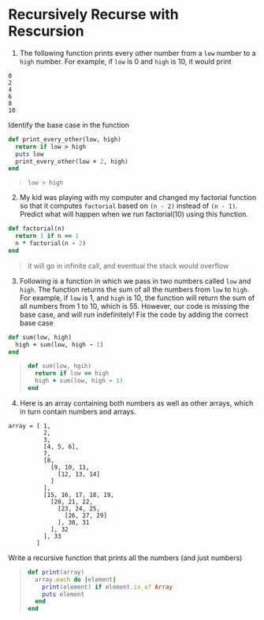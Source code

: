 # Recursively Recurse with Rescursion

1. The following function prints every other number from a `low` number to a `high` number. For example, if `low` is 0 and `high` is 10, it would print
```
0
2
4
6
8
10
```
Identify the base case in the function
``` ruby
def print_every_other(low, high)
  return if low > high
  puts low
  print_every_other(low + 2, high)
end
```
  > `low > high`


2. My kid was playing with my computer and changed my factorial function so that it computes `factorial` based on `(n - 2)` instead of `(n - 1)`. Predict what will happen when we run factorial(10) using this function.
``` ruby
def factorial(n)
  return 1 if n == 1
  n * factorial(n - 2)
end
```
  > it will go in infinite call, and eventual the stack would overflow


3. Following is a function in which we pass in two numbers called `low` and `high`. The function returns the sum of all the numbers from `low` to `high`. For example, if `low` is 1, and `high` is 10, the function will return the sum of all numbers from 1 to 10, which is 55. However, our code is missing the base case, and will run indefinitely! Fix the code by adding the correct base case
``` ruby
def sum(low, high)
  high + sum(low, high - 1)
end
```
  > ``` ruby
  > def sum(low, hgih)
  >   return if low == high
  >   high + sum(low, high - 1)
  > end
  > ```


4. Here is an array containing both numbers as well as other arrays, which in turn contain numbers and arrays.
```
array = [ 1,
          2,
          3,
          [4, 5, 6],
          7, 
          [8,
            [9, 10, 11,
              [12, 13, 14]
            ]
          ],
          [15, 16, 17, 18, 19,
            [20, 21, 22, 
              [23, 24, 25,
                [26, 27, 29]
              ], 30, 31
            ], 32
          ], 33
        ]
```
Write a recursive function that prints all the numbers (and just numbers)
> ``` ruby
> def print(array)
>   array.each do |element|
>     print(element) if element.is_a? Array
>     puts element
>   end
> end
> ```
